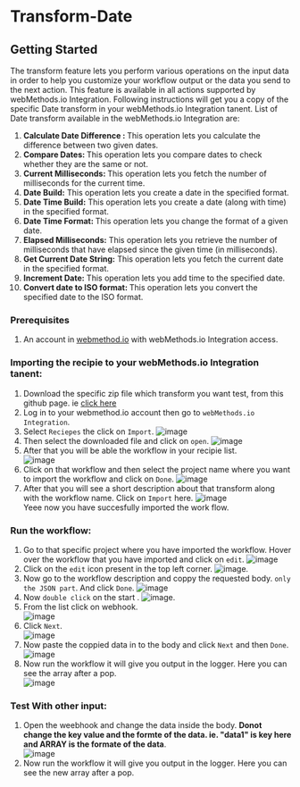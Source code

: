 # Transform-Date
## Getting Started
The transform feature lets you perform various operations on the input data in order to help you customize your workflow output or the data you send to the next action. This feature is available in all actions supported by webMethods.io Integration. 
Following instructions will get you a copy of the specific Date transform in your webMethods.io Integration tanent.
List of Date transform available in the webMethods.io Integration are:
1. <b> Calculate Date Difference : </b>This operation lets you calculate the difference between two given dates.
2. <b> Compare Dates: </b>This operation lets you compare dates to check whether they are the same or not.
3. <b> Current Milliseconds: </b>This operation lets you fetch the number of milliseconds for the current time.
4. <b> Date Build:</b> This operation lets you create a date in the specified format.
5. <b> Date Time Build:</b> This operation lets you create a date (along with time) in the specified format.
6. <b> Date Time Format: </b>This operation lets you change the format of a given date.
7. <b> Elapsed Milliseconds:</b> This operation lets you retrieve the number of milliseconds that have elapsed since the given time (in milliseconds).
8. <b> Get Current Date String:</b> This operation lets you fetch the current date in the specified format.
9. <b> Increment Date:</b> This operation lets you add time to the specified date.
10. <b> Convert date to ISO format: </b>This operation lets you convert the specified date to the ISO format.

### Prerequisites
1. An account in [webmethod.io](https://www.softwareag.cloud/site/product/webmethods-io-integration.html) with webMethods.io Integration access.

### Importing the recipie to your webMethods.io Integration tanent:
1. Download the specific zip file which transform you want test, from this github page. ie [click here](https://github.com/SoftwareAG/Transform-Array/blob/master/Transform%20Pop.zip)
2. Log in to your webmethod.io account then go to `webMethods.io Integration`.
3. Select `Reciepes` the click on `Import`.
![image](https://user-images.githubusercontent.com/60179170/88805095-5d798500-d1cc-11ea-97de-dec146247ecc.png)
4. Then select the downloaded file and click on `open`.
![image](https://user-images.githubusercontent.com/60179170/88805410-bea15880-d1cc-11ea-8d57-a8358062d9af.png)
5. After that you will be able the workflow in your recipie list.<br/>
![image](https://user-images.githubusercontent.com/60179170/88805561-edb7ca00-d1cc-11ea-8c06-dbdab76b5f98.png)
6. Click on that workflow and then select the project name where you want to import the workflow and click on `Done`.
![image](https://user-images.githubusercontent.com/60179170/88805882-5737d880-d1cd-11ea-8414-17324e86dcd6.png)
7. After that you will see a short description about that transform along with the workflow name. Click on `Import` here.
![image](https://user-images.githubusercontent.com/60179170/88806053-88b0a400-d1cd-11ea-9a1d-13b57b3e2701.png)<br/>
Yeee now you have succesfully imported the work flow.

### Run the workflow:
1. Go to that specific project where you have imported the workflow. Hover over the workflow that you have imported and click on `edit`.
![image](https://user-images.githubusercontent.com/60179170/88806770-77b46280-d1ce-11ea-9ed1-5b61d2960d22.png)
2. Click on the `edit` icon present in the top left corner.
![image](https://user-images.githubusercontent.com/60179170/88808530-a29fb600-d1d0-11ea-90e1-d4efeebfe853.png).
3. Now go to the workflow description and coppy the requested body. `only the JSON part`. And click `Done`.
![image](https://user-images.githubusercontent.com/60179170/88809028-3d989000-d1d1-11ea-87ba-307e143f01df.png)
4. Now `double click` on the start .
![image](https://user-images.githubusercontent.com/60179170/88809305-9700bf00-d1d1-11ea-91a2-235dfaf46578.png).
5. From the list click on webhook.<br/>
![image](https://user-images.githubusercontent.com/60179170/88810663-49855180-d1d3-11ea-914e-09f501278c2f.png)
6. Click `Next`.<br/>
![image](https://user-images.githubusercontent.com/60179170/88910377-05995780-d27a-11ea-99cc-b472dac0f0ef.png)
7. Now paste the coppied data in to the body and click `Next` and then `Done`.
![image](https://user-images.githubusercontent.com/60179170/88810882-8d785680-d1d3-11ea-9c79-02d5d5f3be73.png)
8. Now run the workflow it will give you output in the logger. Here you can see the array after a pop.<br/>
![image](https://user-images.githubusercontent.com/60179170/88811238-efd15700-d1d3-11ea-94f2-a9446973d50e.png)

### Test With other input:
1. Open the weebhook and change the data inside the body. <b> Donot change the key value and the formte of the data. ie. "data1" is key here and ARRAY is the formate of the data</b>.<br/>
![image](https://user-images.githubusercontent.com/60179170/88911225-2dd58600-d27b-11ea-9d87-7f148a217e19.png)
2.  Now run the workflow it will give you output in the logger. Here you can see the new array after a pop.<br/>

